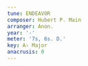 ```yaml
---
tune: ENDEAVOR
composer: Hubert P. Main
arranger: Anon.
year: '-'
meter: '7s, 6s. D.'
key: A♭ Major
anacrusis: 0
---
```

